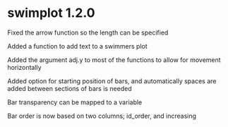 # swimplot 1.2.0

Fixed the arrow function so the length can be specified

Added a function to add text to a swimmers plot

Added the argument adj.y to most of the functions to allow for movement horizontally 

Added option for starting position of bars, and automatically spaces are added between sections of bars is needed

Bar transparency can be mapped to a variable

Bar order is now based on two columns; id_order, and increasing 

